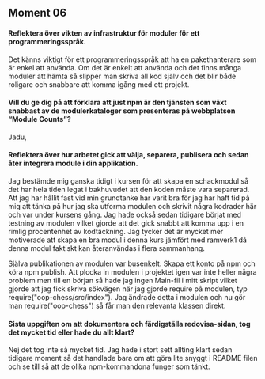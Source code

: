 Moment 06
---------------


#### Reflektera över vikten av infrastruktur för moduler för ett programmeringsspråk.
Det känns viktigt för ett programmeringsspråk att ha en pakethanterare som är enkel att använda. Om det är enkelt att använda och det finns många moduler att hämta så slipper man skriva all kod själv och det blir både roligare och snabbare att komma igång med ett projekt.


#### Vill du ge dig på att förklara att just npm är den tjänsten som växt snabbast av de modulerkataloger som presenteras på webbplatsen “Module Counts”?
Jadu, 


#### Reflektera över hur arbetet gick att välja, separera, publisera och sedan åter integrera module i din applikation.
Jag bestämde mig ganska tidigt i kursen för att skapa en schackmodul så det har hela tiden legat i bakhuvudet att den koden måste vara separerad. Att jag har hållit fast vid min grundtanke har varit bra för jag har haft tid på mig att tänka på hur jag ska utforma modulen och skrivit några kodrader här och var under kursens gång. Jag hade också sedan tidigare börjat med testning av modulen vilket gjorde att det gick snabbt att komma upp i en rimlig procentenhet av kodtäckning. Jag tycker det är mycket mer motiverade att skapa en bra modul i denna kurs jämfört med ramverk1 då denna modul faktiskt kan återanvändas i flera sammanhang.

Själva publikationen av modulen var busenkelt. Skapa ett konto på npm och köra npm publish. Att plocka in modulen i projektet igen var inte heller några problem men till en början så hade jag ingen Main-fil i mitt skript vilket gjorde att jag fick skriva sökvägen när jag gjorde require på modulen, typ require("oop-chess/src/index"). Jag ändrade detta i modulen och nu gör man require("oop-chess") så får man den relevanta klassen direkt.


#### Sista uppgiften om att dokumentera och färdigställa redovisa-sidan, tog det mycket tid eller hade du allt klart?
Nej det tog inte så mycket tid. Jag hade i stort sett allting klart sedan tidigare moment så det handlade bara om att göra lite snyggt i README filen och se till så att de olika npm-kommandona funger som tänkt.

